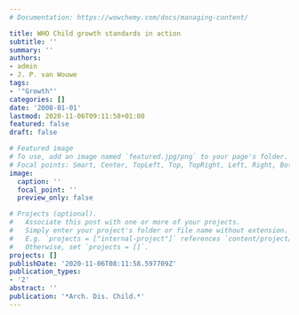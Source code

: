 ```yaml
---
# Documentation: https://wowchemy.com/docs/managing-content/

title: WHO Child growth standards in action
subtitle: ''
summary: ''
authors:
- admin
- J. P. van Wouwe
tags:
- '"Growth"'
categories: []
date: '2008-01-01'
lastmod: 2020-11-06T09:11:58+01:00
featured: false
draft: false

# Featured image
# To use, add an image named `featured.jpg/png` to your page's folder.
# Focal points: Smart, Center, TopLeft, Top, TopRight, Left, Right, BottomLeft, Bottom, BottomRight.
image:
  caption: ''
  focal_point: ''
  preview_only: false

# Projects (optional).
#   Associate this post with one or more of your projects.
#   Simply enter your project's folder or file name without extension.
#   E.g. `projects = ["internal-project"]` references `content/project/deep-learning/index.md`.
#   Otherwise, set `projects = []`.
projects: []
publishDate: '2020-11-06T08:11:58.597709Z'
publication_types:
- '2'
abstract: ''
publication: '*Arch. Dis. Child.*'
---
```

